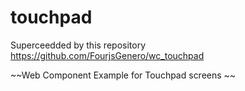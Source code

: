 # touchpad

Superceedded by this repository https://github.com/FourjsGenero/wc_touchpad

~~Web Component Example for Touchpad screens ~~
